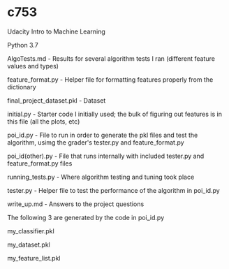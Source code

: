 # c753
Udacity Intro to Machine Learning

Python 3.7

AlgoTests.md - Results for several algorithm tests I ran (different feature values and types)

feature_format.py - Helper file for formatting features properly from the dictionary

final_project_dataset.pkl - Dataset

initial.py - Starter code I initially used; the bulk of figuring out features is in this file (all the plots, etc)

poi_id.py - File to run in order to generate the pkl files and test the algorithm, usimg the grader's tester.py and feature_format.py

poi_id(other).py - File that runs internally with included tester.py and feature_format.py files

running_tests.py - Where algorithm testing and tuning took place

tester.py - Helper file to test the performance of the algorithm in poi_id.py

write_up.md - Answers to the project questions

The following 3 are generated by the code in poi_id.py

my_classifier.pkl

my_dataset.pkl

my_feature_list.pkl
